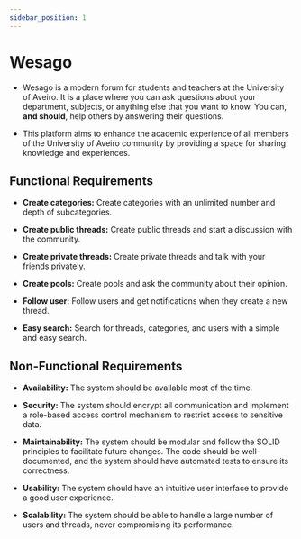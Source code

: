 ```yaml
---
sidebar_position: 1
---
```


# Wesago

- Wesago is a modern forum for students and teachers at the University of Aveiro. It is a place where you can ask questions about your department, subjects, or anything else that you want to know. You can, **and should**, help others by answering their questions.

- This platform aims to enhance the academic experience of all members of the University of Aveiro community by providing a space for sharing knowledge and experiences.

## Functional Requirements

- **Create categories:** Create categories with an unlimited number and depth of subcategories.

- **Create public threads:** Create public threads and start a discussion with the community.

- **Create private threads:** Create private threads and talk with your friends privately.

- **Create pools:** Create pools and ask the community about their opinion.


- **Follow user:** Follow users and get notifications when they create a new thread.


- **Easy search:** Search for threads, categories, and users with a simple and easy search.

## Non-Functional Requirements

- **Availability:** The system should be available most of the time.

- **Security:** The system should encrypt all communication and implement a role-based access control mechanism to restrict access to sensitive data.

- **Maintainability:** The system should be modular and follow the SOLID principles to facilitate future changes. The code should be well-documented, and the system should have automated tests to ensure its correctness.

- **Usability:** The system should have an intuitive user interface to provide a good user experience.

- **Scalability:** The system should be able to handle a large number of users and threads, never compromising its performance.
